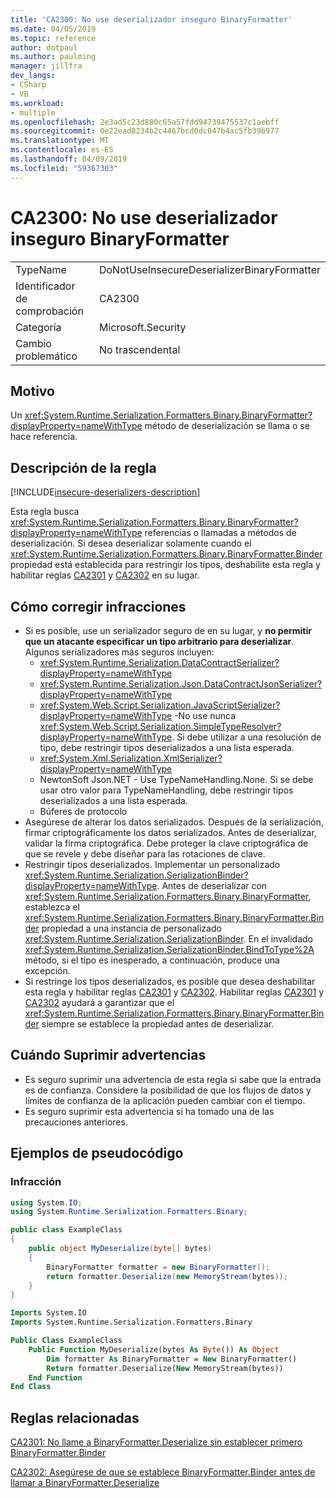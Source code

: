 ```yaml
---
title: 'CA2300: No use deserializador inseguro BinaryFormatter'
ms.date: 04/05/2019
ms.topic: reference
author: dotpaul
ms.author: paulming
manager: jillfra
dev_langs:
- CSharp
- VB
ms.workload:
- multiple
ms.openlocfilehash: 2e3ad5c23d880c65a57fdd94739475537c1aebff
ms.sourcegitcommit: 0e22ead8234b2c4467bcd0dc047b4ac5fb39b977
ms.translationtype: MT
ms.contentlocale: es-ES
ms.lasthandoff: 04/09/2019
ms.locfileid: "59367303"
---
```

# <a name="ca2300-do-not-use-insecure-deserializer-binaryformatter"></a>CA2300: No use deserializador inseguro BinaryFormatter

|||
|-|-|
|TypeName|DoNotUseInsecureDeserializerBinaryFormatter|
|Identificador de comprobación|CA2300|
|Categoría|Microsoft.Security|
|Cambio problemático|No trascendental|

## <a name="cause"></a>Motivo

Un <xref:System.Runtime.Serialization.Formatters.Binary.BinaryFormatter?displayProperty=nameWithType> método de deserialización se llama o se hace referencia.

## <a name="rule-description"></a>Descripción de la regla

[!INCLUDE[insecure-deserializers-description](includes/insecure-deserializers-description-md.md)]

Esta regla busca <xref:System.Runtime.Serialization.Formatters.Binary.BinaryFormatter?displayProperty=nameWithType> referencias o llamadas a métodos de deserialización. Si desea deserializar solamente cuando el <xref:System.Runtime.Serialization.Formatters.Binary.BinaryFormatter.Binder> propiedad está establecida para restringir los tipos, deshabilite esta regla y habilitar reglas [CA2301](ca2301-do-not-call-binaryformatter-deserialize-without-first-setting-binaryformatter-binder.md) y [CA2302](ca2302-ensure-binaryformatter-binder-is-set-before-calling-binaryformatter-deserialize.md) en su lugar.

## <a name="how-to-fix-violations"></a>Cómo corregir infracciones

- Si es posible, use un serializador seguro de en su lugar, y **no permitir que un atacante especificar un tipo arbitrario para deserializar**. Algunos serializadores más seguros incluyen:
  - <xref:System.Runtime.Serialization.DataContractSerializer?displayProperty=nameWithType>
  - <xref:System.Runtime.Serialization.Json.DataContractJsonSerializer?displayProperty=nameWithType>
  - <xref:System.Web.Script.Serialization.JavaScriptSerializer?displayProperty=nameWithType> -No use nunca <xref:System.Web.Script.Serialization.SimpleTypeResolver?displayProperty=nameWithType>. Si debe utilizar a una resolución de tipo, debe restringir tipos deserializados a una lista esperada.
  - <xref:System.Xml.Serialization.XmlSerializer?displayProperty=nameWithType>
  - NewtonSoft Json.NET - Use TypeNameHandling.None. Si se debe usar otro valor para TypeNameHandling, debe restringir tipos deserializados a una lista esperada.
  - Búferes de protocolo
- Asegúrese de alterar los datos serializados. Después de la serialización, firmar criptográficamente los datos serializados. Antes de deserializar, validar la firma criptográfica. Debe proteger la clave criptográfica de que se revele y debe diseñar para las rotaciones de clave.
- Restringir tipos deserializados. Implementar un personalizado <xref:System.Runtime.Serialization.SerializationBinder?displayProperty=nameWithType>. Antes de deserializar con <xref:System.Runtime.Serialization.Formatters.Binary.BinaryFormatter>, establezca el <xref:System.Runtime.Serialization.Formatters.Binary.BinaryFormatter.Binder> propiedad a una instancia de personalizado <xref:System.Runtime.Serialization.SerializationBinder>. En el invalidado <xref:System.Runtime.Serialization.SerializationBinder.BindToType%2A> método, si el tipo es inesperado, a continuación, produce una excepción.
 - Si restringe los tipos deserializados, es posible que desea deshabilitar esta regla y habilitar reglas [CA2301](ca2301-do-not-call-binaryformatter-deserialize-without-first-setting-binaryformatter-binder.md) y [CA2302](ca2302-ensure-binaryformatter-binder-is-set-before-calling-binaryformatter-deserialize.md). Habilitar reglas [CA2301](ca2301-do-not-call-binaryformatter-deserialize-without-first-setting-binaryformatter-binder.md) y [CA2302](ca2302-ensure-binaryformatter-binder-is-set-before-calling-binaryformatter-deserialize.md) ayudará a garantizar que el <xref:System.Runtime.Serialization.Formatters.Binary.BinaryFormatter.Binder> siempre se establece la propiedad antes de deserializar.

## <a name="when-to-suppress-warnings"></a>Cuándo Suprimir advertencias

- Es seguro suprimir una advertencia de esta regla si sabe que la entrada es de confianza. Considere la posibilidad de que los flujos de datos y límites de confianza de la aplicación pueden cambiar con el tiempo.
- Es seguro suprimir esta advertencia si ha tomado una de las precauciones anteriores.

## <a name="pseudo-code-examples"></a>Ejemplos de pseudocódigo

### <a name="violation"></a>Infracción

```csharp
using System.IO;
using System.Runtime.Serialization.Formatters.Binary;

public class ExampleClass
{
    public object MyDeserialize(byte[] bytes)
    {
        BinaryFormatter formatter = new BinaryFormatter();
        return formatter.Deserialize(new MemoryStream(bytes));
    }
}
```

```vb
Imports System.IO
Imports System.Runtime.Serialization.Formatters.Binary

Public Class ExampleClass
    Public Function MyDeserialize(bytes As Byte()) As Object
        Dim formatter As BinaryFormatter = New BinaryFormatter()
        Return formatter.Deserialize(New MemoryStream(bytes))
    End Function
End Class
```

## <a name="related-rules"></a>Reglas relacionadas

[CA2301: No llame a BinaryFormatter.Deserialize sin establecer primero BinaryFormatter.Binder](ca2301-do-not-call-binaryformatter-deserialize-without-first-setting-binaryformatter-binder.md)

[CA2302: Asegúrese de que se establece BinaryFormatter.Binder antes de llamar a BinaryFormatter.Deserialize](ca2302-ensure-binaryformatter-binder-is-set-before-calling-binaryformatter-deserialize.md)